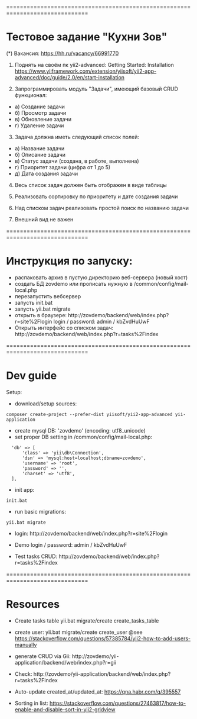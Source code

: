 ==============================================================================

# Тестовое задание "Кухни Зов" 

(*) Вакансия: https://hh.ru/vacancy/66991770

1) Поднять на своём пк yii2-advanced: Getting Started: Installation
   https://www.yiiframework.com/extension/yiisoft/yii2-app-advanced/doc/guide/2.0/en/start-installation

2) Запрограммировать модуль "Задачи", имеющий базовый CRUD функционал:
 
- а) Создание задачи
- б) Просмотр задачи
- в) Обновление задачи
- г) Удаление задачи

3) Задача должна иметь следующий список полей:

- а) Название задачи
- б) Описание задачи
- в) Статус задачи (создана, в работе, выполнена)
- г) Приоритет задачи (цифра от 1 до 5)
- д) Дата создания задачи

4) Весь список задач должен быть отображен в виде таблицы

5) Реализовать сортировку по приоритету и дате создания задачи

6) Над списком задач реализовать простой поиск по названию задачи

7) Внешний вид не важен

==============================================================================

# Инструкция по запуску:
* распаковать архив в пустую директорию веб-сервера (новый хост)
* создать БД zovdemo или прописать нужную в /common/config/mail-local.php
* перезапустить вебсервер
* запусть init.bat
* запусть yii.bat migrate
* открыть в браузере: http://zovdemo/backend/web/index.php?r=site%2Flogin
  login / password: admin / kbZvdHuUwF
* Открыть интерфейс со списком задач:
  http://zovdemo/backend/web/index.php?r=tasks%2Findex

==============================================================================
# Dev guide

Setup:
- download/setup sources:
```
composer create-project --prefer-dist yiisoft/yii2-app-advanced yii-application
```
- create mysql DB: 'zovdemo' (encoding: utf8_unicode)
- set proper DB setting in /common/config/mail-local.php:
``` 
  'db' => [
      'class' => 'yii\db\Connection',
      'dsn' => 'mysql:host=localhost;dbname=zovdemo',
      'username' => 'root',
      'password' => '',
      'charset' => 'utf8',
  ],
``` 
- init app:
``` 
init.bat
```
- run basic migrations:
``` 
yii.bat migrate
```

- login:
http://zovdemo/backend/web/index.php?r=site%2Flogin
* Demo login / password: admin / kbZvdHuUwF

- Test tasks CRUD:
http://zovdemo/backend/web/index.php?r=tasks%2Findex 

==============================================================================
# Resources

- Create tasks table
yii.bat migrate/create create_tasks_table

- create user:
yii.bat migrate/create create_user
@see https://stackoverflow.com/questions/57385784/yii2-how-to-add-users-manually

- generate CRUD via Gii:
http://zovdemo/yii-application/backend/web/index.php?r=gii

- Check:
http://zovdemo/yii-application/backend/web/index.php?r=tasks%2Findex

- Auto-update created_at/updated_at:
https://qna.habr.com/q/395557

- Sorting in list:
https://stackoverflow.com/questions/27463817/how-to-enable-and-disable-sort-in-yii2-gridview
